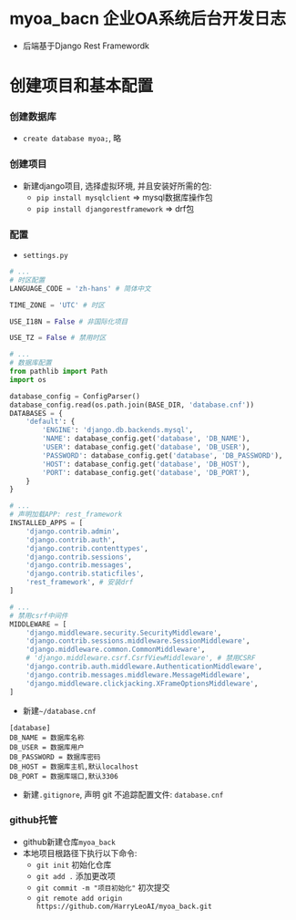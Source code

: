 # myoa_bacn 企业OA系统后台开发日志
- 后端基于Django Rest Framewordk

# 创建项目和基本配置
### 创建数据库
- `create database myoa;`, 略
### 创建项目
- 新建django项目, 选择虚拟环境, 并且安装好所需的包:
    - `pip install mysqlclient` => mysql数据库操作包
    - `pip install djangorestframework` => drf包
### 配置
- `settings.py`
```python
# ...
# 时区配置
LANGUAGE_CODE = 'zh-hans' # 简体中文

TIME_ZONE = 'UTC' # 时区

USE_I18N = False # 非国际化项目

USE_TZ = False # 禁用时区

# ...
# 数据库配置
from pathlib import Path
import os

database_config = ConfigParser()
database_config.read(os.path.join(BASE_DIR, 'database.cnf'))
DATABASES = {
    'default': {
        'ENGINE': 'django.db.backends.mysql',  
        'NAME': database_config.get('database', 'DB_NAME'),
        'USER': database_config.get('database', 'DB_USER'),
        'PASSWORD': database_config.get('database', 'DB_PASSWORD'),
        'HOST': database_config.get('database', 'DB_HOST'),
        'PORT': database_config.get('database', 'DB_PORT'),
    }
}

# ...
# 声明加载APP: rest_framework
INSTALLED_APPS = [
    'django.contrib.admin',
    'django.contrib.auth',
    'django.contrib.contenttypes',
    'django.contrib.sessions',
    'django.contrib.messages',
    'django.contrib.staticfiles',
    'rest_framework', # 安装drf
]

# ...
# 禁用csrf中间件
MIDDLEWARE = [
    'django.middleware.security.SecurityMiddleware',
    'django.contrib.sessions.middleware.SessionMiddleware',
    'django.middleware.common.CommonMiddleware',
    # 'django.middleware.csrf.CsrfViewMiddleware', # 禁用CSRF
    'django.contrib.auth.middleware.AuthenticationMiddleware',
    'django.contrib.messages.middleware.MessageMiddleware',
    'django.middleware.clickjacking.XFrameOptionsMiddleware',
]
```
- 新建`~/database.cnf`
```
[database]
DB_NAME = 数据库名称
DB_USER = 数据库用户
DB_PASSWORD = 数据库密码
DB_HOST = 数据库主机,默认localhost
DB_PORT = 数据库端口,默认3306
```
- 新建`.gitignore`, 声明 git 不追踪配置文件: `database.cnf`
### github托管
- github新建仓库`myoa_back`
- 本地项目根路径下执行以下命令:
    - `git init` 初始化仓库
    - `git add .` 添加更改项
    - `git commit -m "项目初始化"` 初次提交
    - `git remote add origin https://github.com/HarryLeoAI/myoa_back.git` 